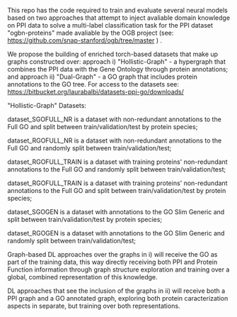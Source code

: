This repo has the code required to train and evaluate several neural models based on two approaches that attempt to inject avaliable domain knowledge on PPI data to solve a multi-label classification task for the PPI dataset "ogbn-proteins" made avaliable by the OGB project (see: https://github.com/snap-stanford/ogb/tree/master ) .


We propose the building of enriched torch-based datasets that make up graphs constructed over: approach i) "Hollistic-Graph" - a hypergraph that combines the PPI data with the Gene Ontology through protein annotations; and approach ii) "Dual-Graph" - a GO graph that includes protein annotations to the GO tree.
For access to the datasets see: https://bitbucket.org/laurabalbi/datasets-ppi-go/downloads/

"Hollistic-Graph" Datasets:

dataset_SGOFULL_NR is a dataset with non-redundant annotations to the Full GO and split between train/validation/test by protein species;

dataset_RGOFULL_NR is a dataset with non-redundant annotations to the Full GO and randomly split between train/validation/test;

dataset_RGOFULL_TRAIN is a dataset with training proteins' non-redundant annotations to the Full GO and randomly split between train/validation/test;

dataset_RGOFULL_TRAIN is a dataset with training proteins' non-redundant annotations to the Full GO and split between train/validation/test by protein species;

dataset_SGOGEN is a dataset with annotations to the GO Slim Generic and split between train/validation/test by protein species;

dataset_RGOGEN is a dataset with annotations to the GO Slim Generic and randomly split between train/validation/test;


Graph-based DL approaches over the graphs in i) will receive the GO as part of the training data, this way directly receiving both PPI and Protein Function information through graph structure exploration and training over a global, combined representation of this knowledge.

DL approaches that see the inclusion of the graphs in ii) will receive both a PPI graph and a GO annotated graph, exploring both protein caracterization aspects in separate, but training over both representations.

